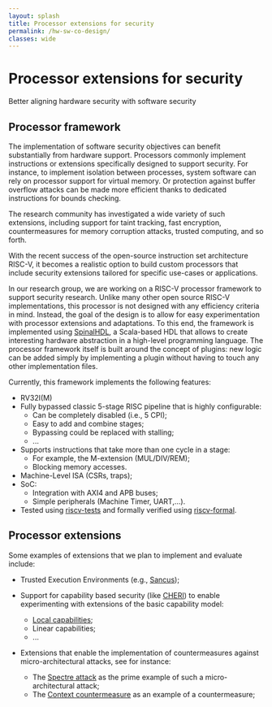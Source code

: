 ```yaml
---
layout: splash
title: Processor extensions for security
permalink: /hw-sw-co-design/
classes: wide
---
```


<div class="feature__item--center">
   <div class="archive__item">
    <h1>Processor extensions for security</h1>       
    <p>
      Better aligning hardware security with software security<br >
    </p>
    
  </div>
</div>

## Processor framework

The implementation of software security objectives can benefit substantially from
hardware support. Processors commonly implement instructions or extensions specifically
designed to support security. For instance, to implement isolation between processes, 
system software can rely on processor support for virtual memory. Or protection against
buffer overflow attacks can be made more efficient thanks to dedicated instructions for
bounds checking.

The research community has investigated a wide variety of such extensions, including
support for taint tracking, fast encryption, countermeasures for memory corruption
attacks, trusted computing, and so forth.

With the recent success of the open-source instruction set architecture RISC-V, it
becomes a realistic option to build custom processors that include security extensions
tailored for specific use-cases or applications.

In our research group, we are working on a RISC-V processor framework to support
security research. Unlike many other open source RISC-V implementations, this
processor is not designed with any efficiency criteria in mind. Instead, the
goal of the design is to allow for easy experimentation with processor
extensions and adaptations. To this end, the framework is implemented using
[SpinalHDL](https://github.com/SpinalHDL), a Scala-based HDL that allows to
create interesting hardware abstraction in a high-level programming language.
The processor framework itself is built around the concept of plugins: new logic
can be added simply by implementing a plugin without having to touch any other
implementation files.

Currently, this framework implements the following features:
- RV32I(M)
- Fully bypassed classic 5-stage RISC pipeline that is highly configurable:
  - Can be completely disabled (i.e., 5 CPI);
  - Easy to add and combine stages;
  - Bypassing could be replaced with stalling;
  - ...
- Supports instructions that take more than one cycle in a stage:
  - For example, the M-extension (MUL/DIV/REM);
  - Blocking memory accesses.
- Machine-Level ISA (CSRs, traps);
- SoC:
  - Integration with AXI4 and APB buses;
  - Simple peripherals (Machine Timer, UART,...).
- Tested using [riscv-tests](https://github.com/riscv/riscv-tests) and formally
  verified using [riscv-formal](https://github.com/SymbioticEDA/riscv-formal).

## Processor extensions

Some examples of extensions that we plan to implement and evaluate include:

- Trusted Execution Environments (e.g., [Sancus](https://distrinet.cs.kuleuven.be/software/sancus/));
- Support for capability based security (like [CHERI](https://www.cl.cam.ac.uk/research/security/ctsrd/cheri/))
  to enable experimenting with extensions of the basic capability model:
  - [Local capabilities](https://cs.au.dk/~birke/papers/local-capabilities-journal.pdf);
  - Linear capabilities;
  - ...

- Extensions that enable the implementation of countermeasures against micro-architectural attacks, see for instance:
  * The [Spectre attack](https://spectreattack.com/) as the prime example of such a micro-architectural attack;
  * The [Context countermeasure](https://misc0110.net/files/context.pdf) as an example of a countermeasure;


